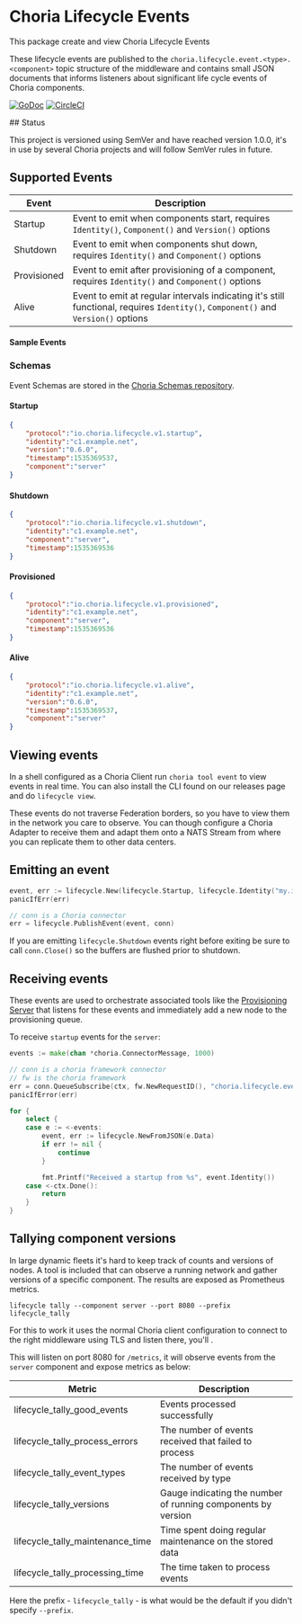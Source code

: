 # Choria Lifecycle Events

This package create and view Choria Lifecycle Events

These lifecycle events are published to the `choria.lifecycle.event.<type>.<component>` topic structure of the middleware and contains small JSON documents that informs listeners about significant life cycle events of Choria components.

[![GoDoc](https://godoc.org/github.com/choria-io/go-lifecycle?status.svg)](https://godoc.org/github.com/choria-io/go-lifecycle) [![CircleCI](https://circleci.com/gh/choria-io/go-lifecycle/tree/master.svg?style=svg)](https://circleci.com/gh/choria-io/go-lifecycle/tree/master)

## Status

This project is versioned using SemVer and have reached version 1.0.0, it's in use by several Choria projects and will follow SemVer rules in future.

## Supported Events

|Event|Description|
|-----|-----------|
|Startup|Event to emit when components start, requires `Identity()`, `Component()` and `Version()` options|
|Shutdown|Event to emit when components shut down, requires `Identity()` and `Component()` options|
|Provisioned|Event to emit after provisioning of a component, requires `Identity()` and `Component()` options|
|Alive|Event to emit at regular intervals indicating it's still functional, requires `Identity()`, `Component()` and `Version()` options|

#### Sample Events
### Schemas

Event Schemas are stored in the [Choria Schemas repository](https://github.com/choria-io/schemas/tree/master/choria/lifecycle).

#### Startup

```json
{
    "protocol":"io.choria.lifecycle.v1.startup",
    "identity":"c1.example.net",
    "version":"0.6.0",
    "timestamp":1535369537,
    "component":"server"
}
```

#### Shutdown

```json
{
    "protocol":"io.choria.lifecycle.v1.shutdown",
    "identity":"c1.example.net",
    "component":"server",
    "timestamp":1535369536
}
```

#### Provisioned

```json
{
    "protocol":"io.choria.lifecycle.v1.provisioned",
    "identity":"c1.example.net",
    "component":"server",
    "timestamp":1535369536
}
```

#### Alive

```json
{
    "protocol":"io.choria.lifecycle.v1.alive",
    "identity":"c1.example.net",
    "version":"0.6.0",
    "timestamp":1535369537,
    "component":"server"
}
```

## Viewing events

In a shell configured as a Choria Client run `choria tool event` to view events in real time. You can also install the CLI found on our releases page and do `lifecycle view`.

These events do not traverse Federation borders, so you have to view them in the network you care to observe.  You can though configure a Choria Adapter to receive them and adapt them onto a NATS Stream from where you can replicate them to other data centers.

## Emitting an event

```go
event, err := lifecycle.New(lifecycle.Startup, lifecycle.Identity("my.identity"), lifecycle.Component("my_app"), lifecycle.Version("0.0.1"))
panicIfErr(err)

// conn is a Choria connector
err = lifecycle.PublishEvent(event, conn)
```

If you are emitting `lifecycle.Shutdown` events right before exiting be sure to call `conn.Close()` so the buffers are flushed prior to shutdown.

## Receiving events

These events are used to orchestrate associated tools like the [Provisioning Server](https://github.com/choria-io/provisioning-agent) that listens for these events and immediately add a new node to the provisioning queue.

To receive `startup` events for the `server`:

```go
events := make(chan *choria.ConnectorMessage, 1000)

// conn is a choria framework connector
// fw is the choria framework
err = conn.QueueSubscribe(ctx, fw.NewRequestID(), "choria.lifecycle.event.startup.server", "", events)
panicIfError(err)

for {
    select {
    case e := <-events:
        event, err := lifecycle.NewFromJSON(e.Data)
        if err != nil {
            continue
        }

        fmt.Printf("Received a startup from %s", event.Identity())
    case <-ctx.Done():
        return
    }
}
```

## Tallying component versions

In large dynamic fleets it's hard to keep track of counts and versions of nodes. A tool is included that can observe a running network and gather versions of a specific component.  The results are exposed as Prometheus metrics.

```
lifecycle tally --component server --port 8080 --prefix lifecycle_tally
```

For this to work it uses the normal Choria client configuration to connect to the right middleware using TLS and listen there, you'll .

This will listen on port 8080 for `/metrics`, it will observe events from the `server` component and expose metrics as below:

|Metric|Description|
|------|-----------|
|lifecycle_tally_good_events|Events processed successfully|
|lifecycle_tally_process_errors|The number of events received that failed to process|
|lifecycle_tally_event_types|The number of events received by type|
|lifecycle_tally_versions|Gauge indicating the number of running components by version|
|lifecycle_tally_maintenance_time|Time spent doing regular maintenance on the stored data|
|lifecycle_tally_processing_time|The time taken to process events|

Here the prefix - `lifecycle_tally` - is what would be the default if you didn't specify `--prefix`.